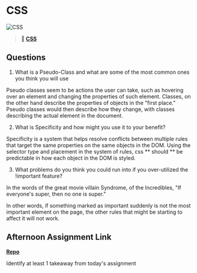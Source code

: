 # CSS

![CSS](https://bcw.blob.core.windows.net/public/cssUnit/1411879719053976)

> **📖 [CSS](https://codeworksacademy.com/fs-student-guide/resources/wk1/03-CSS)**

## Questions

1. What is a Pseudo-Class and what are some of the most common ones you think you will use

Pseudo classes seem to be actions the user can take, such as hovering over an element and changing the properties of such element. Classes, on the other hand describe the properties of objects in the "first place." Pseudo classes would then describe how they change, with classes describing the actual element in the document.

2. What is Specificity and how might you use it to your benefit?

Specificity is a system that helps resolve conflicts between multiple rules that target the same properties on the same objects in the DOM. Using the selector type and placement in the system of rules, css ** should ** be predictable in how each object in the DOM is styled.

3. What problems do you think you could run into if you over-utilized the !important feature?

In the words of the great movie villain Syndrome, of the Incredibles, "If everyone's super, then no one is super."

In other words, if something marked as important suddenly is not the most important element on the page, the other rules that might be starting to affect it will not work.

## Afternoon Assignment Link

**[Repo](https://github.com/DMGCK/<ASSIGNMENT_REPO>)**

Identify at least 1 takeaway from today's assignment
